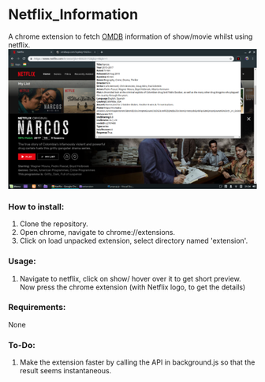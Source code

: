 # Netflix_Information
A chrome extension to fetch [OMDB](http://www.omdbapi.com/) information of show/movie whilst using netflix.
![screenshot](screenshot.png)

### How to install: 
1) Clone the repository.
2) Open chrome, navigate to chrome://extensions.
3) Click on load unpacked extension, select directory named 'extension'.

### Usage:
1) Navigate to netflix, click on show/ hover over it to get short preview.
Now press the chrome extension (with Netflix logo, to get the details)

### Requirements:
None

### To-Do:
1) Make the extension faster by calling the API in background.js so that the result seems instantaneous. 
